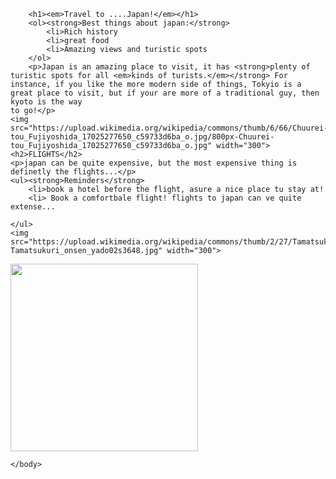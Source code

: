 <!DOCTYPE html>
<html>
    <head>
        <meta charset="utf-8">
        <title>Project: Travel webpage</title>
    </head>
    <body>
    
        <h1><em>Travel to ....Japan!</em></h1>
        <ol><strong>Best things about japan:</strong>
            <li>Rich history
            <li>great food
            <li>Amazing views and turistic spots
        </ol>
        <p>Japan is an amazing place to visit, it has <strong>plenty of turistic spots for all <em>kinds of turists.</em></strong> For instance, if you like the more modern side of things, Tokyio is a great place to visit, but if your are more of a traditional guy, then kyoto is the way
    to go!</p>
    <img src="https://upload.wikimedia.org/wikipedia/commons/thumb/6/66/Chuurei-tou_Fujiyoshida_17025277650_c59733d6ba_o.jpg/800px-Chuurei-tou_Fujiyoshida_17025277650_c59733d6ba_o.jpg" width="300">
    <h2>FLIGHTS</h2>
    <p>japan can be quite expensive, but the most expensive thing is definetly the flights...</p>
    <ul><strong>Reminders</strong>
        <li>book a hotel before the flight, asure a nice place tu stay at!
        <li> Book a comfortbale flight! flights to japan can ve quite extense...
    
    </ul> 
    <img src="https://upload.wikimedia.org/wikipedia/commons/thumb/2/27/Tamatsukuri_onsen_yado02s3648.jpg/800px-Tamatsukuri_onsen_yado02s3648.jpg" width="300">
    
<img src="https://upload.wikimedia.org/wikipedia/commons/thumb/f/fd/Japan_Airlines_JA13XJ_A350-941_RJFF.jpg/1024px-Japan_Airlines_JA13XJ_A350-941_RJFF.jpg" width="300">    
    
        
    </body>
</html>
